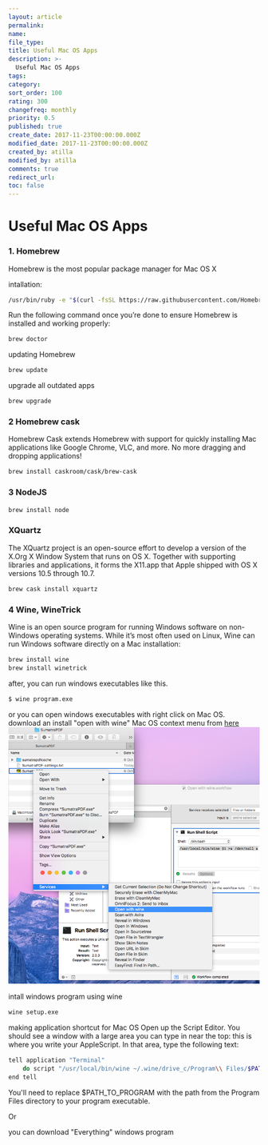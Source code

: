 ```yaml
---
layout: article
permalink:
name:
file_type:
title: Useful Mac OS Apps
description: >-
  Useful Mac OS Apps
tags:  
category:  
sort_order: 100
rating: 300
changefreq: monthly
priority: 0.5
published: true
create_date: 2017-11-23T00:00:00.000Z
modified_date: 2017-11-23T00:00:00.000Z
created_by: atilla
modified_by: atilla
comments: true
redirect_url:
toc: false
---
```


# Useful Mac OS Apps

### 1. Homebrew
Homebrew is the most popular package manager for Mac OS X

intallation:

```bash
/usr/bin/ruby -e "$(curl -fsSL https://raw.githubusercontent.com/Homebrew/install/master/install)"
```

Run the following command once you’re done to ensure Homebrew is installed and working properly:

```bash
brew doctor
```

updating Homebrew

```bash
brew update
```

upgrade all outdated apps

```bash
brew upgrade
```


### 2 Homebrew cask
Homebrew Cask extends Homebrew with support for quickly installing Mac applications like Google Chrome, VLC, and more. No more dragging and dropping applications!

```bash
brew install caskroom/cask/brew-cask
```


### 3 NodeJS

```bash
brew install node
```

### XQuartz

The XQuartz project is an open-source effort to develop a version of the X.Org X Window System that runs on OS X. Together with supporting libraries and applications, it forms the X11.app that Apple shipped with OS X versions 10.5 through 10.7.

```bash
brew cask install xquartz
```


### 4 Wine, WineTrick

Wine is an open source program for running Windows software on non-Windows operating systems. While it’s most often used on Linux, Wine can run Windows software directly on a Mac
installation:

```bash
brew install wine
brew install winetrick
```

after, you can run windows executables like this.

```bash
$ wine program.exe
```

or you can open windows executables with right click on Mac OS.  
download an install "open with wine" Mac OS context menu from  [here](/open-terminal-here-mac-os-x-service/)
![image](/assets/img/osxservices/4.png)

intall windows program using wine

```bash
wine setup.exe
```

making application shortcut for Mac OS
Open up the Script Editor. You should see a window with a large area you can type in near the top: this is where you write your AppleScript. In that area, type the following text:

```bash
tell application "Terminal"
    do script "/usr/local/bin/wine ~/.wine/drive_c/Program\\ Files/$PATH_TO_PROGRAM.exe"
end tell
```

You'll need to replace $PATH_TO_PROGRAM with the path from the Program Files directory to your program executable.

Or

you can download "Everything" windows program
